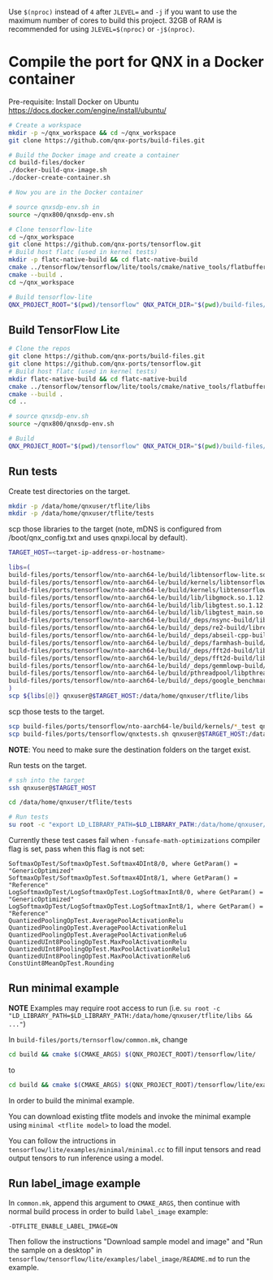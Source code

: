 Use `$(nproc)` instead of `4` after `JLEVEL=` and `-j` if you want to use the maximum number of cores to build this project.
32GB of RAM is recommended for using `JLEVEL=$(nproc)` or `-j$(nproc)`.

# Compile the port for QNX in a Docker container

Pre-requisite: Install Docker on Ubuntu https://docs.docker.com/engine/install/ubuntu/
```bash
# Create a workspace
mkdir -p ~/qnx_workspace && cd ~/qnx_workspace
git clone https://github.com/qnx-ports/build-files.git

# Build the Docker image and create a container
cd build-files/docker
./docker-build-qnx-image.sh
./docker-create-container.sh

# Now you are in the Docker container

# source qnxsdp-env.sh in
source ~/qnx800/qnxsdp-env.sh

# Clone tensorflow-lite
cd ~/qnx_workspace
git clone https://github.com/qnx-ports/tensorflow.git
# Build host flatc (used in kernel tests)
mkdir -p flatc-native-build && cd flatc-native-build
cmake ../tensorflow/tensorflow/lite/tools/cmake/native_tools/flatbuffers
cmake --build .
cd ~/qnx_workspace

# Build tensorflow-lite
QNX_PROJECT_ROOT="$(pwd)/tensorflow" QNX_PATCH_DIR="$(pwd)/build-files/ports/tensorflow/patches" TFLITE_HOST_TOOLS_DIR="$(pwd)/flatc-native-build/flatbuffers-flatc/bin/" make -C build-files/ports/tensorflow  install JLEVEL=4
```

## Build TensorFlow Lite

```bash
# Clone the repos
git clone https://github.com/qnx-ports/build-files.git
git clone https://github.com/qnx-ports/tensorflow.git
# Build host flatc (used in kernel tests)
mkdir flatc-native-build && cd flatc-native-build
cmake ../tensorflow/tensorflow/lite/tools/cmake/native_tools/flatbuffers
cmake --build .
cd ..

# source qnxsdp-env.sh
source ~/qnx800/qnxsdp-env.sh

# Build
QNX_PROJECT_ROOT="$(pwd)/tensorflow" QNX_PATCH_DIR="$(pwd)/build-files/ports/tensorflow/patches" TFLITE_HOST_TOOLS_DIR="$(pwd)/flatc-native-build/flatbuffers-flatc/bin/" make -C build-files/ports/tensorflow  install JLEVEL=4
```

## Run tests

Create test directories on the target.

```bash
mkdir -p /data/home/qnxuser/tflite/libs
mkdir -p /data/home/qnxuser/tflite/tests
````

scp those libraries to the target (note, mDNS is configured from
/boot/qnx_config.txt and uses qnxpi.local by default).

```bash
TARGET_HOST=<target-ip-address-or-hostname>

libs=(
build-files/ports/tensorflow/nto-aarch64-le/build/libtensorflow-lite.so
build-files/ports/tensorflow/nto-aarch64-le/build/kernels/libtensorflow-lite-test-external-main.so
build-files/ports/tensorflow/nto-aarch64-le/build/kernels/libtensorflow-lite-test-base.so
build-files/ports/tensorflow/nto-aarch64-le/build/lib/libgmock.so.1.12.1
build-files/ports/tensorflow/nto-aarch64-le/build/lib/libgtest.so.1.12.1
build-files/ports/tensorflow/nto-aarch64-le/build/lib/libgtest_main.so.1.12.1
build-files/ports/tensorflow/nto-aarch64-le/build/_deps/nsync-build/libnsync_cpp.so.1
build-files/ports/tensorflow/nto-aarch64-le/build/_deps/re2-build/libre2.so.11
build-files/ports/tensorflow/nto-aarch64-le/build/_deps/abseil-cpp-build/absl/*/libabsl_*.so*
build-files/ports/tensorflow/nto-aarch64-le/build/_deps/farmhash-build/libfarmhash.so
build-files/ports/tensorflow/nto-aarch64-le/build/_deps/fft2d-build/libfft2d_fftsg2d.so
build-files/ports/tensorflow/nto-aarch64-le/build/_deps/fft2d-build/libfft2d_fftsg.so
build-files/ports/tensorflow/nto-aarch64-le/build/_deps/gemmlowp-build/libeight_bit_int_gemm.so
build-files/ports/tensorflow/nto-aarch64-le/build/pthreadpool/libpthreadpool.so
build-files/ports/tensorflow/nto-aarch64-le/build/_deps/google_benchmark-build/src/libbenchmark.so.1
)
scp ${libs[@]} qnxuser@$TARGET_HOST:/data/home/qnxuser/tflite/libs
```

scp those tests to the target.

```bash
scp build-files/ports/tensorflow/nto-aarch64-le/build/kernels/*_test qnxuser@$TARGET_HOST:/data/home/qnxuser/tflite/tests
scp build-files/ports/tensorflow/qnxtests.sh qnxuser@$TARGET_HOST:/data/home/qnxuser/tflite/tests
```

**NOTE**: You need to make sure the destination folders on the target exist.

Run tests on the target.

```bash
# ssh into the target
ssh qnxuser@$TARGET_HOST

cd /data/home/qnxuser/tflite/tests

# Run tests
su root -c "export LD_LIBRARY_PATH=$LD_LIBRARY_PATH:/data/home/qnxuser/tflite/libs && ./qnxtests.sh"
```

Currently these test cases fail when `-funsafe-math-optimizations` compiler flag is set, pass when this flag is not set:

```text
SoftmaxOpTest/SoftmaxOpTest.Softmax4DInt8/0, where GetParam() = "GenericOptimized"
SoftmaxOpTest/SoftmaxOpTest.Softmax4DInt8/1, where GetParam() = "Reference"
LogSoftmaxOpTest/LogSoftmaxOpTest.LogSoftmaxInt8/0, where GetParam() = "GenericOptimized"
LogSoftmaxOpTest/LogSoftmaxOpTest.LogSoftmaxInt8/1, where GetParam() = "Reference"
QuantizedPoolingOpTest.AveragePoolActivationRelu
QuantizedPoolingOpTest.AveragePoolActivationRelu1
QuantizedPoolingOpTest.AveragePoolActivationRelu6
QuantizedUInt8PoolingOpTest.MaxPoolActivationRelu
QuantizedUInt8PoolingOpTest.MaxPoolActivationRelu1
QuantizedUInt8PoolingOpTest.MaxPoolActivationRelu6
ConstUint8MeanOpTest.Rounding
```

## Run minimal example

**NOTE** Examples may require root access to run (i.e. `su root -c "LD_LIBRARY_PATH=$LD_LIBRARY_PATH:/data/home/qnxuser/tflite/libs && ..."`)

In `build-files/ports/ternsorflow/common.mk`, change

```bash
cd build && cmake $(CMAKE_ARGS) $(QNX_PROJECT_ROOT)/tensorflow/lite/
```

to

```bash
cd build && cmake $(CMAKE_ARGS) $(QNX_PROJECT_ROOT)/tensorflow/lite/examples/minimal/
```

In order to build the minimal example.

You can download existing tflite models and invoke the minimal example using `minimal <tflite model>` to load the model.

You can follow the intructions in `tensorflow/lite/examples/minimal/minimal.cc` to fill input tensors and read output tensors to run inference using a model.

## Run label_image example

In `common.mk`, append this argument to `CMAKE_ARGS`, then continue with normal build process in order to build `label_image` example:

```text
-DTFLITE_ENABLE_LABEL_IMAGE=ON
```

Then follow the instructions "Download sample model and image" and "Run the sample on a desktop" in `tensorflow/tensorflow/lite/examples/label_image/README.md` to run the example.
